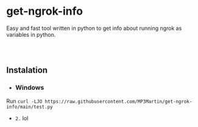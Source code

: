# get-ngrok-info
Easy and fast tool written in python to get info about running ngrok as variables in python.
### ‎



## Instalation
* ### Windows
Run `curl -LJO https://raw.githubusercontent.com/MP3Martin/get-ngrok-info/main/test.py`
* `2.` lol
